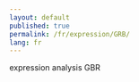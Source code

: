 ```yaml
---
layout: default
published: true
permalink: /fr/expression/GRB/
lang: fr
---
```


expression analysis GBR
